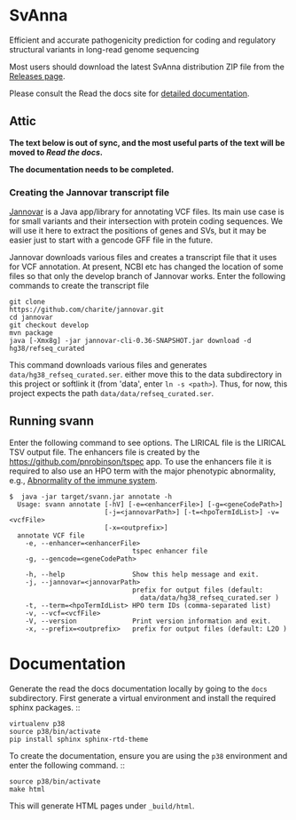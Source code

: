 # SvAnna

Efficient and accurate pathogenicity prediction for coding and regulatory structural variants in long-read genome sequencing

Most users should download the latest SvAnna distribution ZIP file from
the [Releases page](https://github.com/TheJacksonLaboratory/SvAnna/releases).

Please consult the Read the docs site for [detailed documentation](https://svanna.readthedocs.io/en/latest).

## Attic

**The text below is out of sync, and the most useful parts of the text will be moved to *Read the docs*.**

**The documentation needs to be completed.**

### Creating the Jannovar transcript file
[Jannovar](https://github.com/charite/jannovar) is a Java app/library for annotating
VCF files. Its main use case is for small variants and their intersection with
protein coding sequences. We will use it here to extract the positions of genes and
SVs, but it may be easier just to start with a gencode GFF file in the future.

Jannovar downloads various files and creates a transcript file that it uses for VCF annotation.
At present, NCBI etc has changed the location of some files so that only the develop branch
of Jannovar works. Enter the following commands to create the transcript file

```
git clone
https://github.com/charite/jannovar.git
cd jannovar
git checkout develop
mvn package
java [-Xmx8g] -jar jannovar-cli-0.36-SNAPSHOT.jar download -d hg38/refseq_curated 
```
This command downloads various files and generates `data/hg38_refseq_curated.ser`. either move
this to the data subdirectory in this project or softlink it (from 'data', enter `ln -s <path>`).
Thus, for now, this project expects the path `data/data/refseq_curated.ser`.

## Running svann

Enter the following command to see options. The LIRICAL file is the 
LIRICAL TSV output file. The enhancers file is created by the
https://github.com/pnrobinson/tspec app. To use the enhancers file
it is required to also use an HPO term with the major phenotypic abnormality, 
e.g., [Abnormality of the immune system](https://hpo.jax.org/app/browse/term/HP:0002715).

```
$  java -jar target/svann.jar annotate -h
  Usage: svann annotate [-hV] [-e=<enhancerFile>] [-g=<geneCodePath>]
                        [-j=<jannovarPath>] [-t=<hpoTermIdList>] -v=<vcfFile>
                        [-x=<outprefix>]
  annotate VCF file
    -e, --enhancer=<enhancerFile>
                               tspec enhancer file
    -g, --gencode=<geneCodePath>
  
    -h, --help                 Show this help message and exit.
    -j, --jannovar=<jannovarPath>
                               prefix for output files (default:
                                 data/data/hg38_refseq_curated.ser )
    -t, --term=<hpoTermIdList> HPO term IDs (comma-separated list)
    -v, --vcf=<vcfFile>
    -V, --version              Print version information and exit.
    -x, --prefix=<outprefix>   prefix for output files (default: L2O )
```




# Documentation

Generate the read the docs documentation locally by going to the ``docs`` subdirectory.
First generate a virtual environment and install the required sphinx packages. ::

    virtualenv p38
    source p38/bin/activate
    pip install sphinx sphinx-rtd-theme
    
To create the documentation, ensure you are using the ``p38`` environment and enter the following command. ::

    source p38/bin/activate
    make html
    
This will generate HTML pages under ``_build/html``.